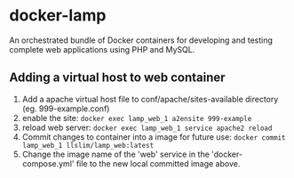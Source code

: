 # docker-lamp
An orchestrated bundle of Docker containers for developing and testing complete web applications using PHP and MySQL.

## Adding a virtual host to web container
1. Add a apache virtual host file to conf/apache/sites-available directory (eg. 999-example.conf)
2. enable the site: `docker exec lamp_web_1 a2ensite 999-example`
3. reload web server: `docker exec lamp_web_1 service apache2 reload`
4. Commit changes to container into a image for future use: `docker commit lamp_web_1 llslim/lamp_web:latest`
5. Change the image name of the 'web' service in the 'docker-compose.yml' file to the new local committed image above.
